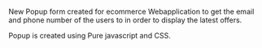 New Popup form created for ecommerce Webapplication to get the email and phone number of 
the users to in order to display the latest offers.

Popup is created using Pure javascript and CSS.
